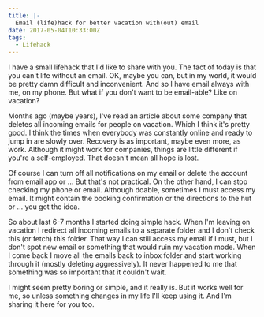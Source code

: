 ```yaml
---
title: |-
  Email (life)hack for better vacation with(out) email
date: 2017-05-04T10:33:00Z
tags:
  - Lifehack
---
```

I have a small lifehack that I'd like to share with you. The fact of today is that you can't life without an email. OK, maybe you can, but in my world, it would be pretty damn difficult and inconvenient. And so I have email always with me, on my phone. But what if you don't want to be email-able? Like on vacation?

<!-- excerpt -->

Months ago (maybe years), I've read an article about some company that deletes all incoming emails for people on vacation. Which I think it's pretty good. I think the times when everybody was constantly online and ready to jump in are slowly over. Recovery is as important, maybe even more, as work. Although it might work for companies, things are little different if you're a self-employed. That doesn't mean all hope is lost.

Of course I can turn off all notifications on my email or delete the account from email app or ... But that's not practical. On the other hand, I can stop checking my phone or email. Although doable, sometimes I must access my email. It might contain the booking confirmation or the directions to the hut or ... you got the idea.

So about last 6-7 months I started doing simple hack. When I'm leaving on vacation I redirect all incoming emails to a separate folder and I don't check this (or fetch) this folder. That way I can still access my email if I must, but I don't spot new email or something that would ruin my vacation mode. When I come back I move all the emails back to inbox folder and start working through it (mostly deleting aggressively). It never happened to me that something was so important that it couldn't wait.

I might seem pretty boring or simple, and it really is. But it works well for me, so unless something changes in my life I'll keep using it. And I'm sharing it here for you too.